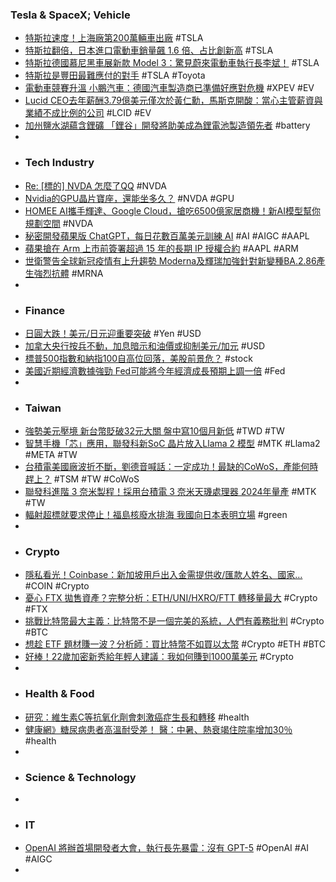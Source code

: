### Tesla & SpaceX; Vehicle
- [特斯拉速度！上海廠第200萬輛車出廠](https://m.cnyes.com/news/id/5315624) #TSLA
- [特斯拉翻倍，日本進口電動車銷量飆 1.6 倍、占比創新高](https://technews.tw/2023/09/07/tesla-ev-japan-sales/) #TSLA
- [特斯拉德國慕尼黑車展新款 Model 3：驚見蔚來電動車執行長李斌！](https://wuangus.cc/nio-electric-vehicle-ceo-visits-the-new-tesla-model-3/) #TSLA
- [特斯拉是豐田最難應付的對手](https://zh.cn.nikkei.com/columnviewpoint/column/53392-2023-09-07-05-00-00.html) #TSLA #Toyota
- [電動車競賽升溫 小鵬汽車：德國汽車製造商已準備好應對危機](https://m.cnyes.com/news/id/5315446) #XPEV #EV
- [Lucid CEO去年薪酬3.79億美元僅次於黃仁勳，馬斯克開酸：當心主管薪資與業績不成比例的公司](https://www.techbang.com/posts/109384-lucids-ceo-earned-379-million-last-year-second-only-to-jensen) #LCID #EV
- [加州鹽水湖蘊含鋰礦 「鋰谷」開發將助美成為鋰電池製造領先者](https://e-info.org.tw/node/237361) #battery
-
- ### Tech Industry
- [Re: [標的] NVDA 怎麼了QQ](https://www.pttweb.cc/user/a000000000/stock?t=message) #NVDA
- [Nvidia的GPU晶片寶座，還能坐多久？](https://www.blocktempo.com/how-long-can-nvidia-maintain-its-hegemony/) #NVDA #GPU
- [HOMEE AI攜手輝達、Google Cloud，搶吃6500億家居商機！新AI模型幫你規劃空間](https://www.bnext.com.tw/article/76622/homee-ai-hope-nvidia-google-cloud) #NVDA
- [秘密開發蘋果版 ChatGPT，每日花數百萬美元訓練 AI](https://technews.tw/2023/09/07/apple-is-reportedly-spending-millions-of-dollars-a-day-training-ai/) #AI #AIGC #AAPL
- [蘋果搶在 Arm 上市前簽署超過 15 年的長期 IP 授權合約](https://www.cool3c.com/article/198662) #AAPL #ARM
- [世衛警告全球新冠疫情有上升趨勢 Moderna及輝瑞加強針對新變種BA.2.86產生強烈抗體](http://www.aastocks.com/tc/stocks/news/aafn-con/NOW.1292577/popular-news/HK6) #MRNA
-
- ### Finance
- [日圓大跌！美元/日元迎重要突破](https://www.dailyfxasia.com/cn/intraday_techs/20230907-6234.html) #Yen #USD
- [加拿大央行按兵不動，加息暗示和油價或抑制美元/加元](https://www.dailyfxasia.com/cn/cmarkets/20230906-25245.html) #USD
- [標普500指數和納指100自高位回落，美股前景危？](https://www.dailyfxasia.com/cn/feaarticle/20230907-9337.html) #stock
- [美國近期經濟數據強勁 Fed可能將今年經濟成長預期上調一倍](https://m.cnyes.com/news/id/5315263) #Fed
-
- ### Taiwan
- [強勢美元壓境 新台幣貶破32元大關 盤中寫10個月新低](https://tw.news.yahoo.com/強勢美元壓境-新台幣貶破32元大關-盤中寫10個月新低-022742004.html) #TWD #TW
- [智慧手機「芯」應用，聯發科新SoC 晶片放入Llama 2 模型](https://technews.tw/2023/09/06/mediatek-soc-chip-llama-2/) #MTK #Llama2 #META #TW
- [台積電美國廠波折不斷，劉德音喊話：一定成功！最缺的CoWoS，產能何時趕上？](https://www.bnext.com.tw/article/76630/tsmc-mark-liu-semicon-2023-cowos-arizona) #TSM #TW #CoWoS
- [聯發科進階 3 奈米製程！採用台積電 3 奈米天璣處理器 2024年量產](https://finance.technews.tw/2023/09/07/mediatek-advanced-3nm-process/) #MTK #TW
- [輻射超標就要求停止！福島核廢水排海 我國向日本表明立場](https://news.ltn.com.tw/news/politics/breakingnews/4420826) #green
-
- ### Crypto
- [隱私看光！Coinbase：新加坡用戶出入金需提供收/匯款人姓名、國家…](https://www.blocktempo.com/coinbase-says-its-singapore-users-must-provide-counterparty-information-when-trading/) #COIN #Crypto
- [憂心 FTX 拋售資產？完整分析：ETH/UNI/HXRO/FTT 轉移量最大](https://abmedia.io/ftx-asset-transfer-eth-uni-hxro-ftt) #Crypto #FTX
- [挑戰比特幣最大主義：比特幣不是一個完美的系統，人們有義務批判](https://abmedia.io/bitcoin-is-not-perfect) #Crypto #BTC
- [想趁 ETF 題材賺一波？分析師：買比特幣不如買以太幣](https://blockcast.it/2023/09/06/buy-ether-instead-of-bitcoin-to-ride-etf-momentum-k33-research-said/) #Crypto #ETH #BTC
- [好棒！22歲加密新秀給年輕人建議：我如何賺到1000萬美元](https://www.blocktempo.com/22-years-old-reviewing-my-journey-to-making-10-million-in-the-crypto-market/) #Crypto
-
- ### Health & Food
- [研究：維生素C等抗氧化劑會刺激癌症生長和轉移](https://www.soundofhope.org/post/752261?lang=b5) #health
- [健康網》糖尿病患者高溫耐受差！ 醫：中暑、熱衰竭住院率增加30％](https://health.ltn.com.tw/article/breakingnews/4418676) #health
-
- ### Science & Technology
-
- ### IT
- [OpenAI 將辦首場開發者大會，執行長先暴雷：沒有 GPT-5](https://technews.tw/2023/09/07/the-first-openai-developer-conference-on-november-6/) #OpenAI #AI #AIGC
-